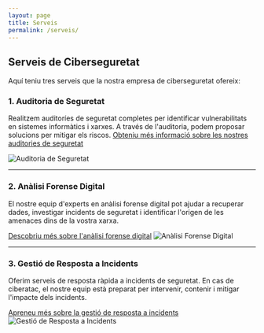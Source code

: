 ```yaml
---
layout: page
title: Serveis
permalink: /serveis/
---
```


## Serveis de Ciberseguretat

Aquí teniu tres serveis que la nostra empresa de ciberseguretat ofereix:

### 1. Auditoria de Seguretat
Realitzem auditoríes de seguretat completes per identificar vulnerabilitats en sistemes informàtics i xarxes. A través de l'auditoria, podem proposar solucions per mitigar els riscos.
[Obteniu més informació sobre les nostres auditories de seguretat](https://www.profesionalhosting.com/auditoria-de-seguridad/)

![Auditoria de Seguretat](https://acerkate.com/storage/2021/04/auditoria-de-seguretat-informatica-scaled.jpg)

---

### 2. Anàlisi Forense Digital

El nostre equip d'experts en anàlisi forense digital pot ajudar a recuperar dades, investigar incidents de seguretat i identificar l'origen de les amenaces dins de la vostra xarxa.

[Descobriu més sobre l'anàlisi forense digital](https://www.interpol.int/es/Como-trabajamos/Innovacion/Analisis-forense-digital)
![Anàlisi Forense Digital](https://peritojudicial.com/content/images/2021/05/Imagen-forense-informatica-disco.jpg)

---

### 3. Gestió de Resposta a Incidents

Oferim serveis de resposta ràpida a incidents de seguretat. En cas de ciberatac, el nostre equip està preparat per intervenir, contenir i mitigar l'impacte dels incidents.

[Apreneu més sobre la gestió de resposta a incidents](https://www.incibe.es/incibe-cert/incidentes/respuesta-incidentes)
![Gestió de Resposta a Incidents](https://www.rberny.com/wp-content/uploads/2023/02/Respuesta-a-incidentes-de-Ciberseguridad-rberny-2023.png)
